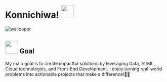  <h1> Konnichiwa! <img src = "https://slackmojis.com/emojis/12510-kirby_dance/download" width="40"/></h1>

![wallpaper](https://github.com/user-attachments/assets/3edfd00a-204c-4d45-b953-fb01c83f1ed1)

## <img src = "https://slackmojis.com/emojis/36231-kirby-type/download" width ="40"> Goal
My main goal is to create impactful solutions by leveraging Data, AI/ML, Cloud technologies, and Front-End Development. I enjoy turning real-world problems into actionable projects that make a difference!🌸✨

